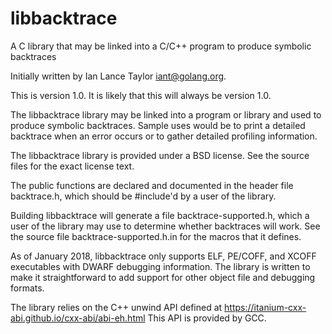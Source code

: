 # libbacktrace
A C library that may be linked into a C/C++ program to produce symbolic backtraces

Initially written by Ian Lance Taylor <iant@golang.org>.

This is version 1.0.
It is likely that this will always be version 1.0.

The libbacktrace library may be linked into a program or library and
used to produce symbolic backtraces.
Sample uses would be to print a detailed backtrace when an error
occurs or to gather detailed profiling information.

The libbacktrace library is provided under a BSD license.
See the source files for the exact license text.

The public functions are declared and documented in the header file
backtrace.h, which should be #include'd by a user of the library.

Building libbacktrace will generate a file backtrace-supported.h,
which a user of the library may use to determine whether backtraces
will work.
See the source file backtrace-supported.h.in for the macros that it
defines.

As of January 2018, libbacktrace only supports ELF, PE/COFF, and XCOFF
executables with DWARF debugging information.
The library is written to make it straightforward to add support for
other object file and debugging formats.

The library relies on the C++ unwind API defined at
https://itanium-cxx-abi.github.io/cxx-abi/abi-eh.html
This API is provided by GCC.
